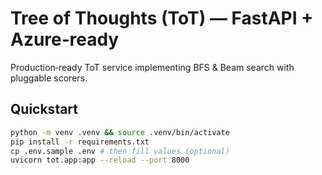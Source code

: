 # Tree of Thoughts (ToT) — FastAPI + Azure‑ready


Production‑ready ToT service implementing BFS & Beam search with pluggable scorers.


## Quickstart
```bash
python -m venv .venv && source .venv/bin/activate
pip install -r requirements.txt
cp .env.sample .env # then fill values (optional)
uvicorn tot.app:app --reload --port 8000
